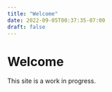 ```yaml
---
title: "Welcome"
date: 2022-09-05T00:37:35-07:00
draft: false
---
```


# Welcome
This site is a work in progress.
